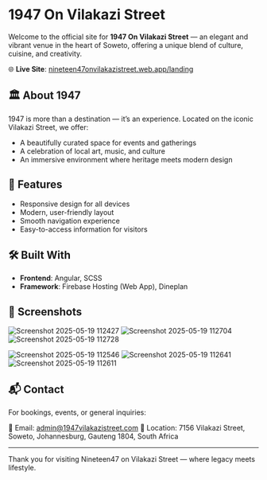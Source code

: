 # 1947 On Vilakazi Street

Welcome to the official site for **1947 On Vilakazi Street** — an elegant and vibrant venue in the heart of Soweto, offering a unique blend of culture, cuisine, and creativity.

🌐 **Live Site**: [nineteen47onvilakazistreet.web.app/landing](https://nineteen47onvilakazistreet.web.app/landing)

## 🏛️ About 1947

1947 is more than a destination — it’s an experience. Located on the iconic Vilakazi Street, we offer:

- A beautifully curated space for events and gatherings
- A celebration of local art, music, and culture
- An immersive environment where heritage meets modern design

## 🚀 Features

- Responsive design for all devices
- Modern, user-friendly layout
- Smooth navigation experience
- Easy-to-access information for visitors

## 🛠️ Built With

- **Frontend**: Angular, SCSS
- **Framework**: Firebase Hosting (Web App), Dineplan

## 📸 Screenshots

![Screenshot 2025-05-19 112427](https://github.com/user-attachments/assets/a03ff8c0-7dc3-464d-93fb-420797650923)
![Screenshot 2025-05-19 112704](https://github.com/user-attachments/assets/c9c7b05c-38c3-4523-8e5d-b9359d1a1eb9)
![Screenshot 2025-05-19 112728](https://github.com/user-attachments/assets/82106c1f-0610-4e2a-990a-41b0c1bd6914)

![Screenshot 2025-05-19 112546](https://github.com/user-attachments/assets/c8f70280-b3df-421f-aa9a-e09d0bf71cf4)
![Screenshot 2025-05-19 112641](https://github.com/user-attachments/assets/a607b413-c681-4be4-a120-47b130419876)
![Screenshot 2025-05-19 112611](https://github.com/user-attachments/assets/6516f434-b161-4c15-ac73-adbd1a744e56)

## 📬 Contact

For bookings, events, or general inquiries:

📧 Email: admin@1947vilakazistreet.com 
📍 Location: 7156 Vilakazi Street, Soweto, Johannesburg, Gauteng 1804, South Africa

---

Thank you for visiting Nineteen47 on Vilakazi Street — where legacy meets lifestyle.
